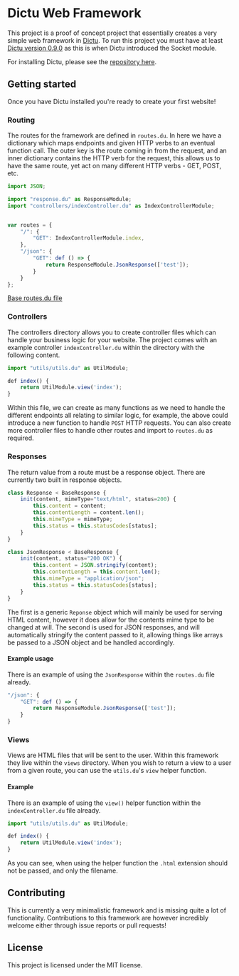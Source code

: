# Dictu Web Framework

This project is a proof of concept project that essentially creates a very simple web framework in [Dictu](https://dictu-lang.com). To run this project you must have at least [Dictu version 0.9.0](https://github.com/dictu-lang/Dictu/releases/tag/v0.9.0) as this is when Dictu introduced the Socket module.

For installing Dictu, please see the [repository here](https://github.com/dictu-lang/Dictu).

## Getting started

Once you have Dictu installed you're ready to create your first website!

### Routing

The routes for the framework are defined in `routes.du`. In here we have a dictionary which maps endpoints and given HTTP verbs to an eventual function call. The outer key is the route coming in from the request, and an inner dictionary contains the HTTP verb for the request, this allows us to have the same route, yet act on many different HTTP verbs - GET, POST, etc.

```js
import JSON;

import "response.du" as ResponseModule;
import "controllers/indexController.du" as IndexControllerModule;


var routes = {
    "/": {
        "GET": IndexControllerModule.index,
    },
    "/json": {
        "GET": def () => {
            return ResponseModule.JsonResponse(['test']);
        }
    }
};
```

[Base routes.du file]()

### Controllers

The controllers directory allows you to create controller files which can handle your business logic for your website. The project comes with an example controller `indexController.du` within the directory with the following content.

```js
import "utils/utils.du" as UtilModule;

def index() {
    return UtilModule.view('index');
}
```

Within this file, we can create as many functions as we need to handle the different endpoints all relating to similar logic, for example, the above could introduce a new function to handle `POST` HTTP requests. You can also create more controller files to handle other routes and import to `routes.du` as required.

### Responses

The return value from a route must be a response object. There are currently two built in response objects.

```js
class Response < BaseResponse {
    init(content, mimeType="text/html", status=200) {
        this.content = content;
        this.contentLength = content.len();
        this.mimeType = mimeType;
        this.status = this.statusCodes[status];
    }
}

class JsonResponse < BaseResponse {
    init(content, status="200 OK") {
        this.content = JSON.stringify(content);
        this.contentLength = this.content.len();
        this.mimeType = "application/json";
        this.status = this.statusCodes[status];
    }
}
```

The first is a generic `Reponse` object which will mainly be used for serving HTML content, however it does allow for the contents mime type to be changed at will. The second is used for JSON responses, and will automatically stringify the content passed to it, allowing things like arrays be passed to a JSON object and be handled accordingly.

#### Example usage

There is an example of using the `JsonResponse` within the `routes.du` file already.

```js
"/json": {
	"GET": def () => {
		return ResponseModule.JsonResponse(['test']);
	}
}
```

### Views

Views are HTML files that will be sent to the user. Within this framework they live within the `views` directory. When you wish to return a view to a user from a given route, you can use the `utils.du`'s `view` helper function.

#### Example

There is an example of using the `view()` helper function within the `indexController.du` file already.

```js
import "utils/utils.du" as UtilModule;

def index() {
    return UtilModule.view('index');
}
```

As you can see, when using the helper function the `.html` extension should not be passed, and only the filename.

## Contributing

This is currently a very minimalistic framework and is missing quite a lot of functionality. Contributions to this framework are however incredibly welcome either through issue reports or pull requests!

## License

This project is licensed under the MIT license.